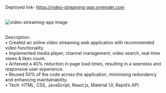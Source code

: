 Deployed link- https://video-streaming-app.onrender.com</br></br>


![video-streaming-app image](https://user-images.githubusercontent.com/94443269/220639843-b362cacc-471d-488f-9fe9-cbb9e70bdc35.png)

</br>
Description:</br>
• Created an online video streaming web application with recommended video functionality.</br>
• Implemented media player, channel management, video search, real-time views & likes count.</br>
• Achieved a 40% reduction in page load times, resulting in a seamless and responsive user experience. </br>
• Reused 50% of the code across the application, minimising redundancy and enhancing maintainability.</br>
• Tech: HTML, CSS, JavaScript, React.js, Material UI, Rapid’s API.
